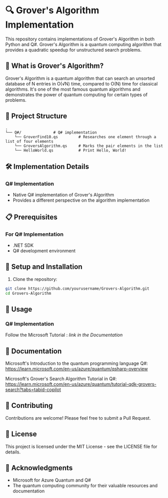 # 🔍 Grover's Algorithm Implementation

This repository contains implementations of Grover's Algorithm in both Python and Q#. Grover's Algorithm is a quantum computing algorithm that provides a quadratic speedup for unstructured search problems.

## 🌟 What is Grover's Algorithm?

Grover's Algorithm is a quantum algorithm that can search an unsorted database of N entries in O(√N) time, compared to O(N) time for classical algorithms. It's one of the most famous quantum algorithms and demonstrates the power of quantum computing for certain types of problems.

## 🚀 Project Structure

```
.
└── Q#/              # Q# implementation
    └── GroverFind10.qs         # Researches one element through a list of four elements
    └── GroversAlgorithm.qs     # Marks the pair elements in the list
    └── HelloWorld.qs           # Print Hello, World!
```

## 🛠️ Implementation Details

### Q# Implementation
- Native Q# implementation of Grover's Algorithm
- Provides a different perspective on the algorithm implementation

## 📋 Prerequisites

### For Q# Implementation
- .NET SDK
- Q# development environment

## 🔧 Setup and Installation

1. Clone the repository:
```bash
git clone https://github.com/yourusername/Grovers-Algorithm.git
cd Grovers-Algorithm
```

## 🎯 Usage

### Q# Implementation

Follow the Microsoft Tutorial : *link in the Documentation*

## 📜 Documentation

Microsoft's Introduction to the quantum programming language Q#:
https://learn.microsoft.com/en-us/azure/quantum/qsharp-overview

Microsoft's Grover's Search Algorithm Tutorial in Q#:
https://learn.microsoft.com/en-us/azure/quantum/tutorial-qdk-grovers-search?tabs=tabid-copilot

## 🤝 Contributing

Contributions are welcome! Please feel free to submit a Pull Request.

## 📝 License

This project is licensed under the MIT License - see the LICENSE file for details.

## 🙏 Acknowledgments

- Microsoft for Azure Quantum and Q#
- The quantum computing community for their valuable resources and documentation 
